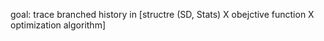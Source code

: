 goal: trace branched history in [structre (SD, Stats) X obejctive function X optimization algorithm]